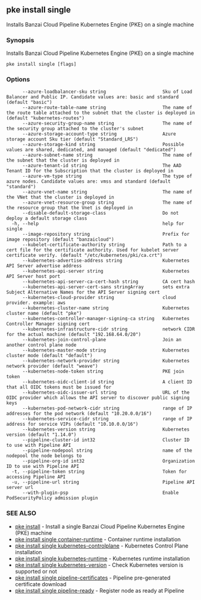 ## pke install single

Installs Banzai Cloud Pipeline Kubernetes Engine (PKE) on a single machine

### Synopsis

Installs Banzai Cloud Pipeline Kubernetes Engine (PKE) on a single machine

```
pke install single [flags]
```

### Options

```
      --azure-loadbalancer-sku string                     Sku of Load Balancer and Public IP. Candidate values are: basic and standard (default "basic")
      --azure-route-table-name string                     The name of the route table attached to the subnet that the cluster is deployed in (default "kubernetes-routes")
      --azure-security-group-name string                  The name of the security group attached to the cluster's subnet
      --azure-storage-account-type string                 Azure storage account Sku tier (default "Standard_LRS")
      --azure-storage-kind string                         Possible values are shared, dedicated, and managed (default "dedicated")
      --azure-subnet-name string                          The name of the subnet that the cluster is deployed in
      --azure-tenant-id string                            The AAD Tenant ID for the Subscription that the cluster is deployed in
      --azure-vm-type string                              The type of azure nodes. Candidate values are: vmss and standard (default "standard")
      --azure-vnet-name string                            The name of the VNet that the cluster is deployed in
      --azure-vnet-resource-group string                  The name of the resource group that the Vnet is deployed in
      --disable-default-storage-class                     Do not deploy a default storage class
  -h, --help                                              help for single
      --image-repository string                           Prefix for image repository (default "banzaicloud")
      --kubelet-certificate-authority string              Path to a cert file for the certificate authority. Used for kubelet server certificate verify. (default "/etc/kubernetes/pki/ca.crt")
      --kubernetes-advertise-address string               Kubernetes API Server advertise address
      --kubernetes-api-server string                      Kubernetes API Server host port
      --kubernetes-api-server-ca-cert-hash string         CA cert hash
      --kubernetes-api-server-cert-sans stringArray       sets extra Subject Alternative Names for the API Server signing cert
      --kubernetes-cloud-provider string                  cloud provider. example: aws
      --kubernetes-cluster-name string                    Kubernetes cluster name (default "pke")
      --kubernetes-controller-manager-signing-ca string   Kubernetes Controller Manager signing cert
      --kubernetes-infrastructure-cidr string             network CIDR for the actual machine (default "192.168.64.0/20")
      --kubernetes-join-control-plane                     Join an another control plane node
      --kubernetes-master-mode string                     Kubernetes cluster mode (default "default")
      --kubernetes-network-provider string                Kubernetes network provider (default "weave")
      --kubernetes-node-token string                      PKE join token
      --kubernetes-oidc-client-id string                  A client ID that all OIDC tokens must be issued for
      --kubernetes-oidc-issuer-url string                 URL of the OIDC provider which allows the API server to discover public signing keys
      --kubernetes-pod-network-cidr string                range of IP addresses for the pod network (default "10.20.0.0/16")
      --kubernetes-service-cidr string                    range of IP address for service VIPs (default "10.10.0.0/16")
      --kubernetes-version string                         Kubernetes version (default "1.14.0")
      --pipeline-cluster-id int32                         Cluster ID to use with Pipeline API
      --pipeline-nodepool string                          name of the nodepool the node belongs to
      --pipeline-org-id int32                             Organization ID to use with Pipeline API
  -t, --pipeline-token string                             Token for accessing Pipeline API
  -u, --pipeline-url string                               Pipeline API server url
      --with-plugin-psp                                   Enable PodSecurityPolicy admission plugin
```

### SEE ALSO

* [pke install](pke_install.md)	 - Install a single Banzai Cloud Pipeline Kubernetes Engine (PKE) machine
* [pke install single container-runtime](pke_install_single_container-runtime.md)	 - Container runtime installation
* [pke install single kubernetes-controlplane](pke_install_single_kubernetes-controlplane.md)	 - Kubernetes Control Plane installation
* [pke install single kubernetes-runtime](pke_install_single_kubernetes-runtime.md)	 - Kubernetes runtime installation
* [pke install single kubernetes-version](pke_install_single_kubernetes-version.md)	 - Check Kubernetes version is supported or not
* [pke install single pipeline-certificates](pke_install_single_pipeline-certificates.md)	 - Pipeline pre-generated certificate download
* [pke install single pipeline-ready](pke_install_single_pipeline-ready.md)	 - Register node as ready at Pipeline

